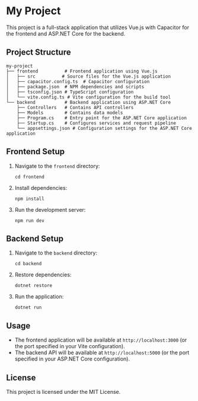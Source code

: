# My Project

This project is a full-stack application that utilizes Vue.js with Capacitor for the frontend and ASP.NET Core for the backend.

## Project Structure

```
my-project
├── frontend          # Frontend application using Vue.js
│   ├── src          # Source files for the Vue.js application
│   ├── capacitor.config.ts  # Capacitor configuration
│   ├── package.json  # NPM dependencies and scripts
│   ├── tsconfig.json # TypeScript configuration
│   └── vite.config.ts # Vite configuration for the build tool
└── backend           # Backend application using ASP.NET Core
    ├── Controllers   # Contains API controllers
    ├── Models        # Contains data models
    ├── Program.cs    # Entry point for the ASP.NET Core application
    ├── Startup.cs    # Configures services and request pipeline
    └── appsettings.json # Configuration settings for the ASP.NET Core application
```

## Frontend Setup

1. Navigate to the `frontend` directory:
   ```
   cd frontend
   ```

2. Install dependencies:
   ```
   npm install
   ```

3. Run the development server:
   ```
   npm run dev
   ```

## Backend Setup

1. Navigate to the `backend` directory:
   ```
   cd backend
   ```

2. Restore dependencies:
   ```
   dotnet restore
   ```

3. Run the application:
   ```
   dotnet run
   ```

## Usage

- The frontend application will be available at `http://localhost:3000` (or the port specified in your Vite configuration).
- The backend API will be available at `http://localhost:5000` (or the port specified in your ASP.NET Core configuration).

## License

This project is licensed under the MIT License.